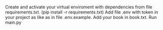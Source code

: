 Create and activate your virtual enviroment with dependencies from file requirements.txt. (pip install -r requirements.txt)
Add file .env with token in your project as like as in file .env.example.
Add your book in book.txt.
Run main.py
